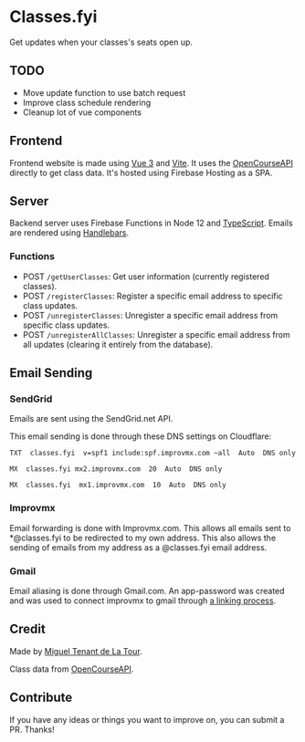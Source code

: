 # Classes.fyi

Get updates when your classes's seats open up.

## TODO

- Move update function to use batch request
- Improve class schedule rendering
- Cleanup lot of vue components

## Frontend

Frontend website is made using [Vue 3](https://github.com/vuejs/vue-next) and [Vite](https://github.com/vitejs/vite). It uses the [OpenCourseAPI](https://github.com/OpenCourseAPI/OpenCourseAPI) directly to get class data. It's hosted using Firebase Hosting as a SPA.

## Server

Backend server uses Firebase Functions in Node 12 and [TypeScript](https://www.typescriptlang.org/). Emails are rendered using [Handlebars](https://handlebarsjs.com).

### Functions

- POST `/getUserClasses`: Get user information (currently registered classes).
- POST `/registerClasses`: Register a specific email address to specific class updates.
- POST `/unregisterClasses`: Unregister a specific email address from specific class updates.
- POST `/unregisterAllClasses`: Unregister a specific email address from all updates (clearing it entirely from the database).

## Email Sending

### SendGrid

Emails are sent using the SendGrid.net API.

This email sending is done through these DNS settings on Cloudflare:

```dns
TXT  classes.fyi  v=spf1 include:spf.improvmx.com ~all  Auto  DNS only

MX  classes.fyi mx2.improvmx.com  20  Auto  DNS only

MX  classes.fyi  mx1.improvmx.com  10  Auto  DNS only
```

### Improvmx

Email forwarding is done with Improvmx.com.
This allows all emails sent to \*@classes.fyi to be redirected to my own address.
This also allows the sending of emails from my address as a @classes.fyi email address.

### Gmail

Email aliasing is done through Gmail.com.
An app-password was created and was used to connect improvmx to gmail through [a linking process](https://improvmx.com/guides/send-emails-using-gmail/).

## Credit

Made by [Miguel Tenant de La Tour](https://github.com/Pandawan).

Class data from [OpenCourseAPI](https://github.com/OpenCourseAPI/OpenCourseAPI).

## Contribute

If you have any ideas or things you want to improve on, you can submit a PR. Thanks!
